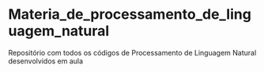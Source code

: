 # Materia_de_processamento_de_linguagem_natural

Repositório com todos os códigos de Processamento de Linguagem Natural desenvolvidos em aula
